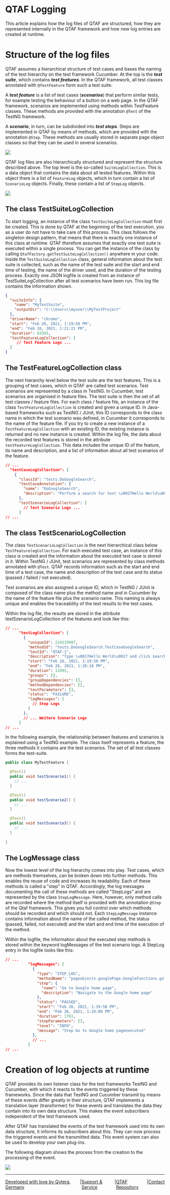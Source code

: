 # QTAF Logging

This article explains how the log files of QTAF are structured, how they are represented internally in the QTAF framework and how new log entries are created at runtime.

# Structure of the log files

QTAF assumes a hierarchical structure of test cases and bases the naming of the test hierarchy on the test framework Cucumber. At the top is the ***test suite***, which contains ***test features***. In the QTAF framework, all test classes annotated with `@TestFeature` form such a test suite. 

A ***test feature*** is a list of test cases (***scenarios***) that perform similar tests, for example testing the behaviour of a button on a web page. In the QTAF framework, scenarios are implemented using methods within TestFeature classes. These methods are provided with the annotation `@Test` of the TestNG framework. 

A ***scenario***, in turn, can be subdivided into ***test steps***. Steps are implemented in QTAF by means of methods, which are provided with the annotation `@Step`. These methods are usually stored in separate page object classes so that they can be used in several scenarios.

<img src="https://qytera-gmbh.github.io/img/qtaf/logging/test_hierarchy.png" />

QTAF log files are also hierarchically structured and represent the structure described above. The top level is the so-called `SuiteLogCollection`. This is a data object that contains the data about all tested features. Within this object there is a list of `FeatureLog` objects, which in turn contain a list of `ScenarioLog` objects. Finally, these contain a list of `StepLog` objects.

<img src="https://qytera-gmbh.github.io/img/qtaf/logging/qtaf_log_classes_hierarchy.png" />

## The class TestSuiteLogCollection

To start logging, an instance of the class `TestSuiteLogCollection` must first be created. This is done by QTAF at the beginning of the test execution, you as a user do not have to take care of this process. This class follows the singleton design pattern, that means that there is exactly one instance of this class at runtime. QTAF therefore assumes that exactly one test suite is executed within a single process. You can get the instance of the class by calling `QtafFactory.getTestSuiteLogCollection()` anywhere in your code. Inside the `TestSuiteLogCollection` class, general information about the test suite is collected, such as the name of the test suite and the start and end time of testing, the name of the driver used, and the duration of the testing process. Exactly one JSON logfile is created from an instance of TestSuiteLogCollection after all test scenarios have been run. This log file contains the information shown.

```JSON
{
  "suiteInfo": {
    "name": "MyTestSuite",
    "outputDir": "C:\\Users\\myuser\\MyTestProject"
  },
  "driverName": "chrome",
  "start": "Feb 26, 2021, 1:19:58 PM",
  "end": "Feb 26, 2021, 1:21:21 PM",
  "duration": 83393,
  "testFeatureLogCollection": [
     // Test Feature Logs ...
  ]
}
```

## The TestFeatureLogCollection class

The next hierarchy level below the test suite are the test features. This is a grouping of test cases, which in QTAF are called test scenarios. Test scenarios are represented by a class in TestNG. In Cucumber, test scenarios are organised in feature files. The test suite is then the set of all test classes / feature files. For each class / feature file, an instance of the class `TestFeatureLogCollection` is created and given a unique ID. In Java-based frameworks such as TestNG / JUnit, this ID corresponds to the class name in which the test scenario was defined, in Cucumber it corresponds to the name of the feature file. If you try to create a new instance of a `TestFeatureLogCollection` with an existing ID, the existing instance is returned and no new instance is created. Within the log file, the data about the recorded test features is stored in the attribute `testFeatureLogCollection`. This data includes the unique ID of the feature, its name and description, and a list of information about all test scenarios of the feature.

```json
// ...
  "testCaseLogCollection": [
    {
      "classId": "tests.DoGoogleSearch",
      "testCaseAnnotation": {
        "name": "DoGoogleSearch",
        "description": "Perform a search for text \u0027Hello World\u0027"
      },
      "testSzenarioLogCollection": [
        // Test Szenario Logs ...
      ]
// ...
```

## The class TestScenarioLogCollection

The class `TestScenarioLogCollection` is the next hierarchical class below `TestFeaturelogCollection`.  For each executed test case, an instance of this class is created and the information about the executed test case is stored in it. Within TestNG / JUnit, test scenarios are represented by class methods annotated with `@Test`. QTAF records information such as the start and end time of a test case, the name and description of the test case and its status (passed / failed / not executed). 

Test scenarios are also assigned a unique ID, which in TestNG / JUnit is composed of the class name plus the method name and in Cucumber by the name of the feature file plus the scenario name. This naming is always unique and enables the traceability of the test results to the test cases.

Within the log file, the results are stored in the attribute testSzenarioLogCollection of the features and look like this:

```json
// ...
      "testLogCollection": [
        {
          "uniqueId": 224219987,
          "methodId": "tests.DoGoogleSearch.TestCaseGoogleSearch",
          "testId": "QTAF-1",
          "description": "Type \u0027Hello World\u0027 and click search button",
          "start": "Feb 26, 2021, 1:19:58 PM",
          "end": "Feb 26, 2021, 1:20:10 PM",
          "duration": 11992,
          "groups": [],
          "groupDependencies": [],
          "methodDependencies": [],
          "testParameters": [],
          "status": "FAILURE",
          "logMessages": [
            // Step Logs
          ]
        },
        // ... Weitere Szenario Logs
      ]
// ...
```

In the following example, the relationship between features and scenarios is explained using a TestNG example. The class itself represents a feature, the three methods it contains are the test scenarios. The set of all test classes forms the test-suite.

```java
public class MyTestFeature {

  @Test()
  public void testScenario1() {
    // ...
  }

  @Test()
  public void testScenario2() {
    // ...
  }

  @Test()
  public void testScenario3() {
    // ...
  }
  
}
```

## The LogMessage class

Now the lowest level of the log hierarchy comes into play. Test cases, which are methods themselves, can be broken down into further methods. This enables the reuse of code and increases its readability. Each of these methods is called a "step" in QTAF. Accordingly, the log messages documenting the call of these methods are called "StepLogs" and are represented by the class `StepLogMessage`. Here, however, only method calls are recorded where the method itself is provided with the annotation `@Step` of the Qtaf framework. This gives you full control over which methods should be recorded and which should not. Each `StepLogMessage` instance contains information about the name of the called method, the status (passed, failed, not executed) and the start and end time of the execution of the method.

Within the logfile, the information about the executed step methods is stored within the keyword logMessages of the test scenario logs. A StepLog entry in the logfile looks like this:

```json
// ...
          "logMessages": [
            {
              "type": "STEP_LOG",
              "methodName": "pageobjects.googlePage.GoogleFunctions.goToGoogleHome",
              "step": {
                "name": "Go to Google home page",
                "description": "Navigate to the Google home page"
              },
              "status": "PASSED",
              "start": "Feb 26, 2021, 1:19:58 PM",
              "end": "Feb 26, 2021, 1:20:00 PM",
              "duration": 1761,
              "stepParameters": [],
              "level": "INFO",
              "message": "Step Go to Google home pageexecuted"
            },
            // ...
          ]
// ...
```

# Creation of log objects at runtime

QTAF provides its own listener class for the test frameworks TestNG and Cucumber, with which it reacts to the events triggered by these frameworks. Since the data that TestNG and Cucumber transmit by means of these events differ greatly in their structure, QTAF implements a translation layer (transformer) for these events and translates the data they contain into its own data structure. This makes the event subscribers independent of the test framework used.

After QTAF has translated the events of the test framework used into its own data structure, it informs its subscribers about this. They can now process the triggered events and the transmitted data. This event system can also be used to develop your own plug-ins.

The following diagram shows the process from the creation to the processing of the event.

<img src="https://qytera-gmbh.github.io/img/qtaf/architecture/qtaf_architecture.png" />

<hr>
<div style="display: flex; flex-direction: row; justify-content: space-between">
  <a href="https://www.qytera.de" target="_blank">Developed with love by Qytera, Germany</a>
  <span>|</span>
  <a href="https://www.qytera.de/testautomatisierung-workshop" target="_blank">Support & Service</a>
  <span>|</span>
  <a href="https://github.com/Qytera-Gmbh/QTAF" target="_blank">QTAF Repository</a>
  <span>|</span>
  <a href="https://www.qytera.de/kontakt" target="_blank">Contact</a><br>
</div>
